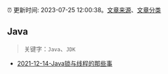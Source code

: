 :alarm_clock: 更新时间: 2023-07-25 12:00:38。[文章来源](/README.md)、[文章分类](/TAGS.md)

## Java


> 关键字：`Java`、`JDK`



- [2021-12-14-Java锁与线程的那些事](https://tech.youzan.com/javasuo-yu-xian-cheng-de-na-xie-shi/) 
